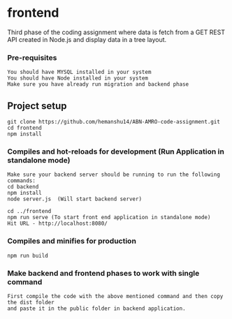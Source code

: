 # frontend 
Third phase of the coding assignment where data is fetch from a GET REST API created in Node.js 
and display data in a tree layout.

### Pre-requisites
```
You should have MYSQL installed in your system
You should have Node installed in your system
Make sure you have already run migration and backend phase
```

## Project setup
```
git clone https://github.com/hemanshu14/ABN-AMRO-code-assignment.git
cd frontend
npm install
```

### Compiles and hot-reloads for development (Run Application in standalone mode)
```
Make sure your backend server should be running to run the following commands:
cd backend
npm install
node server.js  (Will start backend server)

cd ../frontend
npm run serve (To start front end application in standalone mode)
Hit URL - http://localhost:8080/
```

### Compiles and minifies for production
```
npm run build
```

### Make backend and frontend phases to work with single command
```
First compile the code with the above mentioned command and then copy the dist folder
and paste it in the public folder in backend application.
```
